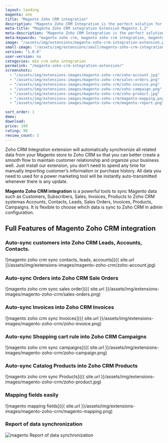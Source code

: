 ```yaml
---
layout: landing
magento: one
title: "Magento Zoho CRM integration"
description: "Magento Zoho CRM Integration is the perfect solution for synchronizing and transmitting all data from Magento store to Zoho CRM system"
meta-title: "Magento Zoho CRM integration Extension Magento 1,2"
meta-description: "Magento Zoho CRM Integration is the perfect solution for synchronizing and transmitting all data from Magento store to Zoho CRM system"
meta-keywords: "magento zoho crm, magento zoho crm integration, magento 2 zoho crm, magento 2 zoho crm integration"
image: "/assets/img/extensions/magento-zoho-crm-integration-extension.png"
small-image: "/assets/img/extensions/small/magento-zoho-crm-integration-extension.png"
version: "1.0.0"
user-version: no
categories: m1e crm zoho integration
permalink: "/magento-zoho-crm-integration-extension/"
screenshots:
  - "/assets/img/extensions-images/magento-zoho-crm/zoho-account.jpg"
  - "/assets/img/extensions-images/magento-zoho-crm/sales-orders.png"
  - "/assets/img/extensions-images/magento-zoho-crm/zoho-invoice.png"
  - "/assets/img/extensions-images/magento-zoho-crm/zoho-campaign.png"
  - "/assets/img/extensions-images/magento-zoho-crm/zoho-product.jpg"
  - "/assets/img/extensions-images/magento-zoho-crm/magento-mapping.png"
  - "/assets/img/extensions-images/magento-zoho-crm/magento-report.png"

sort_order: 1
demo: 
download: 
price: 199
rating: 98
review_count: 3
---
```



Zoho CRM Integration extension will automatically synchronize all related data from your Magento store to Zoho CRM so that you can better create a smooth flow to maintain customer relationship and organize your business well. Just install our extension, you don’t need to spend any time for manually importing customer’s information or purchase history. All data you need to used for a power marketing tool will be instantly auto-transmitted whenever there is any update.

**Magento Zoho CRM integration** is a powerful tools to sync Magento data such as Customers, Subscribers, Sales, Invoices, Products to Zoho CRM systemas Accounts, Contacts, Leads, Sales Orders, Invoices, Products, Campaigns. It is flexible to choose which data is sync to Zoho CRM in admin configuration.


## Full Features of Magento Zoho CRM integration


### Auto-sync customers into Zoho CRM Leads, Accounts, Contacts.

![magento zoho crm sync contacts, leads, accounts]({{ site.url }}/assets/img/extensions-images/magento-zoho-crm/zoho-account.jpg)

### Auto-sync Orders into Zoho CRM Sale Orders

![magento zoho crm sync sales order]({{ site.url }}/assets/img/extensions-images/magento-zoho-crm/sales-orders.png)


### Auto-sync Invoices into Zoho CRM Invoices

![magento zoho crm sync Invoices]({{ site.url }}/assets/img/extensions-images/magento-zoho-crm/zoho-invoice.png)


### Auto-sync Shopping cart rule into Zoho CRM Campaigns

![magento zoho crm sync campaigns]({{ site.url }}/assets/img/extensions-images/magento-zoho-crm/zoho-campaign.png)


### Auto-sync Catalog Products into Zoho CRM Products

![magento zoho crm sync Products]({{ site.url }}/assets/img/extensions-images/magento-zoho-crm/zoho-product.jpg)


### Mapping fields easily

![magento mapping fields]({{ site.url }}/assets/img/extensions-images/magento-zoho-crm/magento-mapping.png)


### Report of data synchronization


<img src="{{ site.url }}/assets/img/extensions-images/magento-zoho-crm/magento-report.png" alt="magento Report of data synchronization" class="responsive-img">